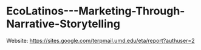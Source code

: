 # EcoLatinos---Marketing-Through-Narrative-Storytelling

Website:
https://sites.google.com/terpmail.umd.edu/eta/report?authuser=2
